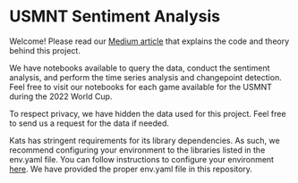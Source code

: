 # USMNT Sentiment Analysis

Welcome! Please read our [Medium article](https://medium.com/hoyalytics/its-called-vader-a-python-twitter-sentiment-analysis-on-usmnt-fans-during-the-2022-world-cup-a8e08d479647) that explains the code and theory behind this project. 

We have notebooks available to query the data, conduct the sentiment analysis, and perform the time series analysis and changepoint detection. Feel free to visit our notebooks for each game available for the USMNT during the 2022 World Cup.

To respect privacy, we have hidden the data used for this project. Feel free to send us a request for the data if needed.

Kats has stringent requirements for its library dependencies. As such, we recommend configuring your environment to the libraries listed in the env.yaml file. You can follow instructions to configure your environment [here](https://towardsdatascience.com/how-to-export-and-load-anaconda-environments-for-data-science-projects-77dc3b781369). We have provided the proper env.yaml file in this repository.
